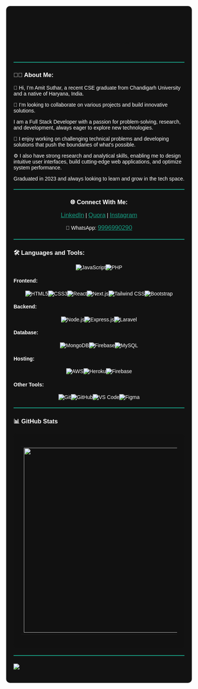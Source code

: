 <div style="background-color: #121212; color: white; font-family: 'Arial', sans-serif; padding: 20px; border-radius: 10px;">

  <!-- Header with Typing Animation -->
  <div id="header" align="center" style="animation: fadeIn 2s ease-in-out;">
    <img src="https://readme-typing-svg.herokuapp.com?font=ubuntu&color=16A085&center=true&lines=Full+Stack+Developer;Enthusiastic+Programmer;Open+Source+Contributor;Code+For+Everyone" />
  </div>

  <!-- Greeting Section with Animated GIF -->
  <div align="center">
    <h1 style="font-size: 2.5em; animation: fadeIn 1s ease-in-out;">
      Hey there
      <img src="https://media.giphy.com/media/hvRJCLFzcasrR4ia7z/giphy.gif" width="35px" style="animation: bounce 1s infinite;" />
    </h1>
  </div>
  <hr style="border: 0; border-top: 2px solid #16A085; margin: 20px 0;" />

  <!-- About Me Section -->
  <div>
    <h3>👩‍💻 About Me:</h3>
    <p>👋 Hi, I’m Amit Suthar, a recent CSE graduate from Chandigarh University and a native of Haryana, India.</p>
    <p>💞️ I’m looking to collaborate on various projects and build innovative solutions.</p>
    <p>I am a Full Stack Developer with a passion for problem-solving, research, and development, always eager to explore new technologies.</p>
    <p>🌌 I enjoy working on challenging technical problems and developing solutions that push the boundaries of what's possible.</p>
    <p>⚙️ I also have strong research and analytical skills, enabling me to design intuitive user interfaces, build cutting-edge web applications, and optimize system performance.</p>
    <p>Graduated in 2023 and always looking to learn and grow in the tech space.</p>
  </div>
  <hr style="border: 0; border-top: 2px solid #16A085; margin: 20px 0;" />

  <!-- Social Links Section -->
  <div align="center">
    <h3>🌐 Connect With Me:</h3>
    <p>
      <a href="https://www.linkedin.com/in/amit-kumar-2b5845196/" target="_blank" style="color: #16A085; font-size: 1.2em;">LinkedIn</a> | 
      <a href="https://www.quora.com/profile/Amit-Suthar-69" target="_blank" style="color: #16A085; font-size: 1.2em;">Quora</a> | 
      <a href="https://www.instagram.com/_amit__suthar_?igsh=NzAzeHZncXUyYWI5" target="_blank" style="color: #16A085; font-size: 1.2em;">Instagram</a>
    </p>
    <p>📱 WhatsApp: <a href="https://wa.me/9996990290" style="color: #16A085; font-size: 1.2em;">9996990290</a></p>
  </div>
  <hr style="border: 0; border-top: 2px solid #16A085; margin: 20px 0;" />

  <!-- Languages and Tools Section -->
  <h3>🛠 Languages and Tools:</h3>

  <!-- Languages -->
  <div style="display: flex; flex-wrap: wrap; justify-content: center;">
    <img src="https://img.shields.io/badge/javascript%20-%23323330.svg?&style=for-the-badge&logo=javascript&logoColor=%23F7DF1E" alt="JavaScript" />
    <img src="https://img.shields.io/badge/php%20-%23777BB4.svg?&style=for-the-badge&logo=php&logoColor=white" alt="PHP" />
  </div>

  <!-- Frontend -->
  <h4>Frontend:</h4>
  <div style="display: flex; flex-wrap: wrap; justify-content: center;">
    <img src="https://img.shields.io/badge/html5%20-%23E34F26.svg?&style=for-the-badge&logo=html5&logoColor=white" alt="HTML5" />
    <img src="https://img.shields.io/badge/css3%20-%231572B6.svg?&style=for-the-badge&logo=css3&logoColor=white" alt="CSS3" />
    <img src="https://img.shields.io/badge/react%20-%2320232a.svg?&style=for-the-badge&logo=react&logoColor=%2361DAFB" alt="React" />
    <img src="https://img.shields.io/badge/next.js%20-%23000000.svg?&style=for-the-badge&logo=next.js&logoColor=white" alt="Next.js" />
    <img src="https://img.shields.io/badge/tailwind%20css-%2338B2E1.svg?&style=for-the-badge&logo=tailwind-css&logoColor=white" alt="Tailwind CSS" />
    <img src="https://img.shields.io/badge/bootstrap%20-%23563D7C.svg?&style=for-the-badge&logo=bootstrap&logoColor=white" alt="Bootstrap" />
  </div>

  <!-- Backend -->
  <h4>Backend:</h4>
  <div style="display: flex; flex-wrap: wrap; justify-content: center;">
    <img src="https://img.shields.io/badge/node.js%20-%2343853D.svg?&style=for-the-badge&logo=node.js&logoColor=white" alt="Node.js" />
    <img src="https://img.shields.io/badge/express.js%20-%23404d59.svg?&style=for-the-badge&logo=express" alt="Express.js" />
    <img src="https://img.shields.io/badge/laravel%20-%23FF2D20.svg?&style=for-the-badge&logo=laravel&logoColor=white" alt="Laravel" />
  </div>

  <!-- Database -->
  <h4>Database:</h4>
  <div style="display: flex; flex-wrap: wrap; justify-content: center;">
    <img src="https://img.shields.io/badge/MongoDB-%234ea94b.svg?&style=for-the-badge&logo=mongodb&logoColor=white" alt="MongoDB" />
    <img src="https://img.shields.io/badge/firebase%20-%23039BE5.svg?&style=for-the-badge&logo=firebase" alt="Firebase" />
    <img src="https://img.shields.io/badge/mysql-%2300f.svg?&style=for-the-badge&logo=mysql&logoColor=white" alt="MySQL" />
  </div>

  <!-- Hosting -->
  <h4>Hosting:</h4>
  <div style="display: flex; flex-wrap: wrap; justify-content: center;">
    <img src="https://img.shields.io/badge/AWS%20-%23FF9900.svg?&style=for-the-badge&logo=amazon-aws&logoColor=white" alt="AWS" />
    <img src="https://img.shields.io/badge/heroku%20-%23430098.svg?&style=for-the-badge&logo=heroku&logoColor=white" alt="Heroku" />
    <img src="https://img.shields.io/badge/firebase%20-%23039BE5.svg?&style=for-the-badge&logo=firebase" alt="Firebase" />
  </div>

  <!-- Other Tools -->
  <h4>Other Tools:</h4>
  <div style="display: flex; flex-wrap: wrap; justify-content: center;">
    <img src="https://img.shields.io/badge/git%20-%23F05033.svg?&style=for-the-badge&logo=git&logoColor=white" alt="Git" />
    <img src="https://img.shields.io/badge/github%20-%23121011.svg?&style=for-the-badge&logo=github&logoColor=white" alt="GitHub" />
    <img src="https://img.shields.io/badge/VS%20Code%20-%230070D1.svg?&style=for-the-badge&logo=visual-studio-code&logoColor=white" alt="VS Code" />
    <img src="https://img.shields.io/badge/figma%20-%23F24E1E.svg?&style=for-the-badge&logo=figma&logoColor=white" alt="Figma" />
  </div>

  <hr style="border: 0; border-top: 2px solid #16A085; margin: 20px 0;" />

  <!-- GitHub Stats Section -->
  <h3>📊 GitHub Stats</h3>
  <div style="background-color: #111; padding: 20px; border-radius: 10px;">
    <table>
      <tr>
        <td>
          <img width="500" src="https://streak-stats.demolab.com/?user=AmitKumar1811&hide_border=true&border_radius=5&date_format=j%20M%5B%20Y%5D&theme=dark" />
        </td>
        <td>
          <img width="500" src="https://github-readme-stats.vercel.app/api?username=AmitKumar1811&show_icons=true&border_radius=5&include_all_commits=true&hide_border=true&theme=dark" />
        </td>
      </tr>
    </table>
  </div>

  <hr style="border: 0; border-top: 2px solid #16A085; margin: 20px 0;" />

  <div>
    <img src="https://github-readme-activity-graph.vercel.app/graph?username=AmitKumar1811&theme=synthwave-84&true&hide_border=true" />
  </div>

  <br />
</div>

<!-- CSS Animation Styles -->
<style>
  @keyframes fadeIn {
    0% { opacity: 0; }
    100% { opacity: 1; }
  }

  @keyframes bounce {
    0%, 100% { transform: translateY(0); }
    50% { transform: translateY(-10px); }
  }
</style>
